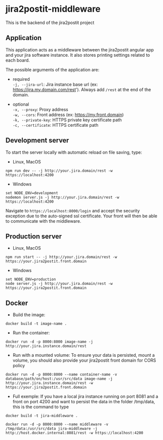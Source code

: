 # jira2postit-middleware

This is the backend of the jira2postit project

## Application

This application acts as a middleware between the jira2postit angular app and your jira software instance. It also stores printing settings related to each board.

The possible arguments of the application are:
- required   
`-j, --jira-url`: Jira instance base url (ex: https://jira.my.domain.com/rest').    Always add `/rest` at the end of the domain.

- optional   
`-x, --proxy`: Proxy address   
`-w, --cors`: Front address (ex: https://my.front.domain)   
`-k, --private-key`: HTTPS private key certificate path   
`-c, --certificate`: HTTPS certificate path   

## Development server
To start the server locally with automatic reload on file saving, type:
- Linux, MacOS
```
npm run dev -- -j http://your.jira.domain/rest -w https://localhost:4200
```
- Windows
```
set NODE_ENV=development
nodemon server.js -j http://your.jira.domain/rest -w https://localhost:4200
```

Navigate to `https://localhost:8000/login` and accept the security exception due to the auto-signed ssl certificate. Your front will then be able to communicate with the middleware.

## Production server
- Linux, MacOS
```
npm run start -- -j http://your.jira.domain/rest -w https://your.jira2postit.front.domain
```
- Windows
```
set NODE_ENV=production
node server.js -j http://your.jira.domain/rest -w https://your.jira2postit.front.domain
```

## Docker
- Build the image:
```
docker build -t image-name .
```

- Run the container:
```
docker run -d -p 8000:8000 image-name -j http://your.jira.instance.domain/rest
```

- Run with a mounted volume:
To ensure your data is persisted, mount a volume, you should also provide your jira2postit front domain for CORS policy
```
docker run -d -p 8000:8000 --name container-name -v database/path/on/host:/usr/src/data image-name -j http://your.jira.instance.domain/rest -w https://your.jira2postit.front.domain
```

- Full exemple:
If you have a local jira instance running on port 8081 and a front on port 4200 and want to persist the data in the folder /tmp/data, this is the command to type
```
docker build -t jira-middleware .

docker run -d -p 8000:8000 --name middleware -v /tmp/data:/usr/src/data jira-middleware -j http://host.docker.internal:8081/rest -w https://localhost:4200

